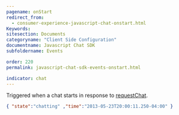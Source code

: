 ```yaml
---
pagename: onStart
redirect_from:
  - consumer-experience-javascript-chat-onstart.html
Keywords:
sitesection: Documents
categoryname: "Client Side Configuration"
documentname: Javascript Chat SDK
subfoldername: Events

order: 220
permalink: javascript-chat-sdk-events-onstart.html

indicator: chat
---
```


Triggered when a chat starts in response to [requestChat](consumer-experience-javascript-chat-startchatrequestchat.html).

```json
{ "state":"chatting" ,"time":"2013-05-23T20:00:11.250-04:00" }
```
